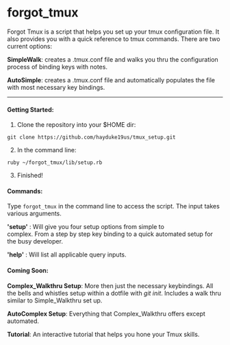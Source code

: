 # forgot_tmux

  Forgot Tmux is a script that helps you set up your tmux configuration file. It also provides you with a quick reference to tmux commands. There are two current options:

**SimpleWalk**: creates a .tmux.conf file and walks you thru the configuration process of binding keys with notes.

**AutoSimple**: creates a .tmux.conf file and automatically
populates the file with most necessary key bindings.
***

#### Getting Started:

1. Clone the repository into your $HOME dir:

`git clone https://github.com/hayduke19us/tmux_setup.git`

2. In the command line:

`ruby ~/forgot_tmux/lib/setup.rb`

3. Finished!

#### Commands:

Type `forgot_tmux` in the command line to access the script. The input takes various arguments. 

**'setup'** : Will give you four setup options from simple to         
complex. From a step by step key binding to a quick automated setup for the busy developer.
  
**'help'**  : Will list all applicable query inputs.

#### Coming Soon:

**Complex_Walkthru Setup**: More then just the necessary keybindings. All the bells and whistles setup within a dotfile with _git init_. Includes a walk thru similar to Simple_Walkthru set up.

**AutoComplex Setup**: Everything that Complex_Walkthru offers except automated.

**Tutorial**: An interactive tutorial that helps you hone your Tmux skills. 